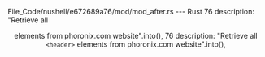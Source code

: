 File_Code/nushell/e672689a76/mod/mod_after.rs --- Rust
76         description: "Retrieve all <header> elements from phoronix.com website".into(),                                                                   76         description: "Retrieve all `<header>` elements from phoronix.com website".into(),

